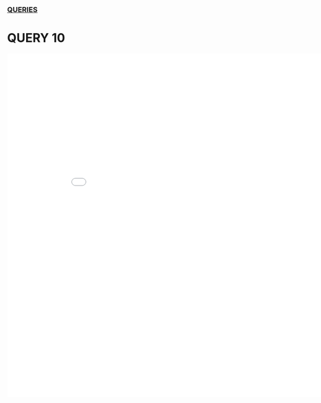 ### [QUERIES](https://nuknuk48.github.io/cs418project/queries)
# QUERY 10

<iframe width="900" height="800" frameborder="0" scrolling="no" src="//plot.ly/~bgoodm3/2.embed"></iframe>
